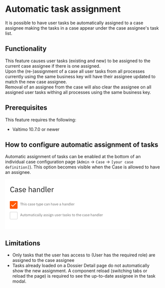 # Automatic task assignment

It is possible to have user tasks be automatically assigned to a case assignee making the tasks in a case appear under 
the case assignee's task list.

## Functionality

This feature causes user tasks (existing and new) to be assigned to the current case assignee if there is one assigned.  
Upon the (re-)assignment of a case all user tasks from all processes currently using the same business key will 
have their assignee updated to match the new case assignee.  
Removal of an assignee from the case will also clear the assignee on all assigned user tasks withing all processes 
using the same business key.

## Prerequisites

This feature requires the following:
- Valtimo 10.7.0 or newer

## How to configure automatic assignment of tasks

Automatic assignment of tasks can be enabled at the bottom of an individual case configuration page (`Admin` -> `Case` -> 
`[your case definition]`). This option becomes visible when the Case is allowed to have an assignee.

![Configuring automatic task assignment](img/case-automatic-task-assignment.png)

## Limitations

* Only tasks that the user has access to (User has the required role) are assigned to the case assignee
* Tasks already loaded on a Dossier Detail page do not automatically show the new assignment. A component reload (switching 
tabs or reload the page) is required to see the up-to-date assignee in the task modal.

